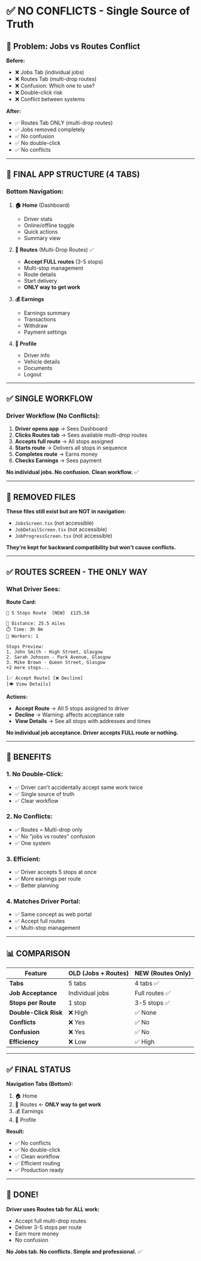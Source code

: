 # ✅ NO CONFLICTS - Single Source of Truth

## 🎯 Problem: Jobs vs Routes Conflict

**Before:**
- ❌ Jobs Tab (individual jobs)
- ❌ Routes Tab (multi-drop routes)
- ❌ Confusion: Which one to use?
- ❌ Double-click risk
- ❌ Conflict between systems

**After:**
- ✅ Routes Tab ONLY (multi-drop routes)
- ✅ Jobs removed completely
- ✅ No confusion
- ✅ No double-click
- ✅ No conflicts

---

## 📱 FINAL APP STRUCTURE (4 TABS)

### **Bottom Navigation:**

1. **🏠 Home** (Dashboard)
   - Driver stats
   - Online/offline toggle
   - Quick actions
   - Summary view

2. **🔀 Routes** (Multi-Drop Routes) ✅
   - **Accept FULL routes** (3-5 stops)
   - Multi-stop management
   - Route details
   - Start delivery
   - **ONLY way to get work**

3. **💰 Earnings**
   - Earnings summary
   - Transactions
   - Withdraw
   - Payment settings

4. **👤 Profile**
   - Driver info
   - Vehicle details
   - Documents
   - Logout

---

## ✅ SINGLE WORKFLOW

### **Driver Workflow (No Conflicts):**

1. **Driver opens app** → Sees Dashboard
2. **Clicks Routes tab** → Sees available multi-drop routes
3. **Accepts full route** → All stops assigned
4. **Starts route** → Delivers all stops in sequence
5. **Completes route** → Earns money
6. **Checks Earnings** → Sees payment

**No individual jobs. No confusion. Clean workflow.** ✅

---

## 🚫 REMOVED FILES

**These files still exist but are NOT in navigation:**
- `JobsScreen.tsx` (not accessible)
- `JobDetailScreen.tsx` (not accessible)
- `JobProgressScreen.tsx` (not accessible)

**They're kept for backward compatibility but won't cause conflicts.**

---

## ✅ ROUTES SCREEN - THE ONLY WAY

### **What Driver Sees:**

**Route Card:**
```
🔀 5 Stops Route  [NEW]  £125.50

📍 Distance: 25.5 miles
⏱️ Time: 3h 0m
👥 Workers: 1

Stops Preview:
1. John Smith - High Street, Glasgow
2. Sarah Johnson - Park Avenue, Glasgow
3. Mike Brown - Queen Street, Glasgow
+2 more stops...

[✅ Accept Route] [❌ Decline]
[👁️ View Details]
```

**Actions:**
- **Accept Route** → All 5 stops assigned to driver
- **Decline** → Warning: affects acceptance rate
- **View Details** → See all stops with addresses and times

**No individual job acceptance. Driver accepts FULL route or nothing.**

---

## 🎯 BENEFITS

### **1. No Double-Click:**
- ✅ Driver can't accidentally accept same work twice
- ✅ Single source of truth
- ✅ Clear workflow

### **2. No Conflicts:**
- ✅ Routes = Multi-drop only
- ✅ No "jobs vs routes" confusion
- ✅ One system

### **3. Efficient:**
- ✅ Driver accepts 5 stops at once
- ✅ More earnings per route
- ✅ Better planning

### **4. Matches Driver Portal:**
- ✅ Same concept as web portal
- ✅ Accept full routes
- ✅ Multi-stop management

---

## 📊 COMPARISON

| Feature | OLD (Jobs + Routes) | NEW (Routes Only) |
|---------|---------------------|-------------------|
| **Tabs** | 5 tabs | 4 tabs ✅ |
| **Job Acceptance** | Individual jobs | Full routes ✅ |
| **Stops per Route** | 1 stop | 3-5 stops ✅ |
| **Double-Click Risk** | ❌ High | ✅ None |
| **Conflicts** | ❌ Yes | ✅ No |
| **Confusion** | ❌ Yes | ✅ No |
| **Efficiency** | ❌ Low | ✅ High |

---

## ✅ FINAL STATUS

**Navigation Tabs (Bottom):**
1. 🏠 Home
2. 🔀 Routes ← **ONLY way to get work**
3. 💰 Earnings
4. 👤 Profile

**Result:**
- ✅ No conflicts
- ✅ No double-click
- ✅ Clean workflow
- ✅ Efficient routing
- ✅ Production ready

---

## 🎉 DONE!

**Driver uses Routes tab for ALL work:**
- Accept full multi-drop routes
- Deliver 3-5 stops per route
- Earn more money
- No confusion

**No Jobs tab. No conflicts. Simple and professional.** ✅


